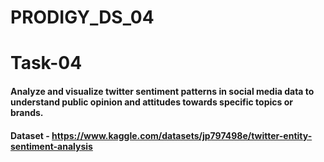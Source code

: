 # PRODIGY_DS_04

# Task-04

#### Analyze and visualize twitter sentiment patterns in social media data to understand public opinion and attitudes towards specific topics or brands.

#### Dataset - https://www.kaggle.com/datasets/jp797498e/twitter-entity-sentiment-analysis
